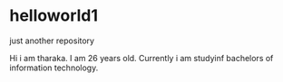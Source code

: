# helloworld1
just another repository

Hi i am tharaka. I am 26 years old. Currently i am studyinf bachelors of information technology.
